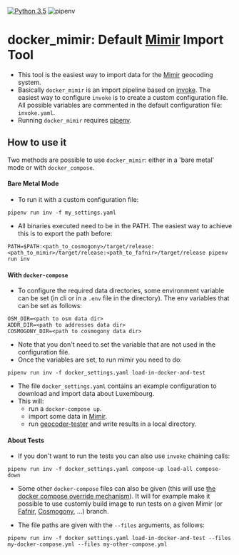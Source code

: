 [![Python 3.5](https://img.shields.io/badge/python-3.5-blue.svg)](https://www.python.org/downloads/release/python-350/)
![pipenv](https://img.shields.io/badge/pipenv->%3D%209.0.1-brightgreen.svg)

# docker_mimir: Default [Mimir](https://github.com/CanalTP/mimirsbrunn) Import Tool

- This tool is the easiest way to import data for the [Mimir](https://github.com/CanalTP/mimirsbrunn) geocoding system.
- Basically `docker_mimir` is an import pipeline based on [invoke](https://github.com/pyinvoke/invoke). The easiest way to configure `invoke` is to create a custom configuration file. All possible variables are commented in the default configuration file: `invoke.yaml`.
- Running `docker_mimir` requires [pipenv](https://github.com/pypa/pipenv).

## How to use it

Two methods are possible to use `docker_mimir`: either in a 'bare metal' mode or with `docker_compose`.

#### Bare Metal Mode

- To run it with a custom configuration file:
```shell
pipenv run inv -f my_settings.yaml
```
- All binaries executed need to be in the PATH. The easiest way to achieve this is to export the path before:
```shell
PATH=$PATH:<path_to_cosmogony>/target/release:<path_to_mimir>/target/release:<path_to_fafnir>/target/release pipenv run inv
```

#### With `docker-compose`

- To configure the required data directories, some environment variable can be set (in cli or in a `.env` file in the directory). The env variables that can be set as follows:
```env
OSM_DIR=<path to osm data dir>
ADDR_DIR=<path to addresses data dir>
COSMOGONY_DIR=<path to cosmogony data dir>
```
- Note that you don't need to set the variable that are not used in the configuration file.
- Once the variables are set, to run mimir you need to do:
```shell
pipenv run inv -f docker_settings.yaml load-in-docker-and-test
```
- The file `docker_settings.yaml` contains an example configuration to download and import data about Luxembourg.
- This will:
  * run a `docker-compose up`.
  * import some data in [Mimir](https://github.com/CanalTP/mimirsbrunn).
  * run [geocoder-tester](https://github.com/QwantResearch/geocoder-tester) and write results in a local directory.

#### About Tests

- If you don't want to run the tests you can also use `invoke` chaining calls:
```
pipenv run inv -f docker_settings.yaml compose-up load-all compose-down
```
- Some other `docker-compose` files can also be given (this will use [the docker compose override mechanism](https://docs.docker.com/compose/extends/#different-environments)). It will for example make it possible to use customly build image to run tests on a given Mimir (or [Fafnir](https://github.com/QwantResearch/fafnir), [Cosmogony](https://github.com/osm-without-borders/cosmogony), ...) branch.

- The file paths are given with the `--files` arguments, as follows:
```
pipenv run inv -f docker_settings.yaml load-in-docker-and-test --files my-docker-compose.yml --files my-other-compose.yml
```
